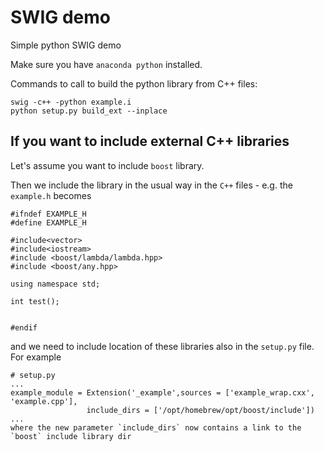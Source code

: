 # SWIG demo
Simple python SWIG demo

Make sure you have `anaconda python` installed.

Commands to call to build the python library from C++ files:

```
swig -c++ -python example.i
python setup.py build_ext --inplace
```





## If you want to include external C++ libraries
Let's assume you want to include `boost` library.

Then we include the library in the usual way in the `C++` files - e.g. the `example.h` becomes
```
#ifndef EXAMPLE_H
#define EXAMPLE_H

#include<vector>
#include<iostream>
#include <boost/lambda/lambda.hpp>
#include <boost/any.hpp>

using namespace std;

int test();


#endif
```
and we need to include location of these libraries also in the `setup.py` file. For example

```
# setup.py
...
example_module = Extension('_example',sources = ['example_wrap.cxx', 'example.cpp'], 
                 include_dirs = ['/opt/homebrew/opt/boost/include'])
...
where the new parameter `include_dirs` now contains a link to the `boost` include library dir
```
